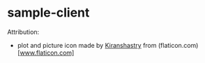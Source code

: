 # sample-client

Attribution:
* plot and picture icon made by [Kiranshastry](https://www.flaticon.com/authors/kiranshastry) from (flaticon.com)[www.flaticon.com]
